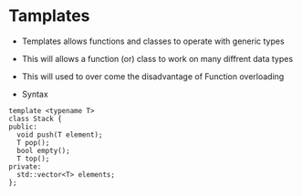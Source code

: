 # Tamplates 
- Templates allows functions and classes to operate with generic types
- This will allows a function (or) class to work on many diffrent data types
- This will used to over come the disadvantage of Function overloading 

- Syntax
```
template <typename T>
class Stack {
public:
  void push(T element);
  T pop();
  bool empty();
  T top();
private:
  std::vector<T> elements;
};
```
